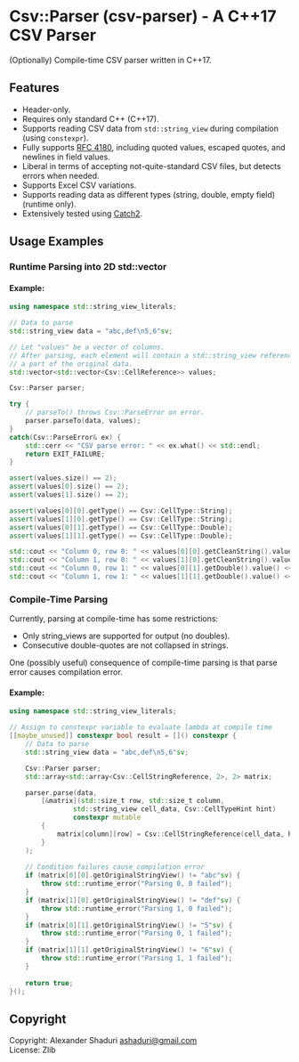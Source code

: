# Csv::Parser (csv-parser) - A C++17 CSV Parser
(Optionally) Compile-time CSV parser written in C++17.

## Features
- Header-only.
- Requires only standard C++ (C++17).
- Supports reading CSV data from `std::string_view` during compilation (using `constexpr`).
- Fully supports [RFC 4180](https://www.ietf.org/rfc/rfc4180.txt), including quoted values, escaped quotes, and newlines in field values.
- Liberal in terms of accepting not-quite-standard CSV files, but detects errors when needed.
- Supports Excel CSV variations.
- Supports reading data as different types (string, double, empty field) (runtime only).
- Extensively tested using [Catch2](https://github.com/catchorg/Catch2).

## Usage Examples

### Runtime Parsing into 2D std::vector

#### Example:

``` C++
using namespace std::string_view_literals;

// Data to parse
std::string_view data = "abc,def\n5,6"sv;

// Let "values" be a vector of columns.
// After parsing, each element will contain a std::string_view referencing
// a part of the original data.
std::vector<std::vector<Csv::CellReference>> values;

Csv::Parser parser;

try {
    // parseTo() throws Csv::ParseError on error.
    parser.parseTo(data, values);
}
catch(Csv::ParseError& ex) {
    std::cerr << "CSV parse error: " << ex.what() << std::endl;
    return EXIT_FAILURE;
}

assert(values.size() == 2);
assert(values[0].size() == 2);
assert(values[1].size() == 2);

assert(values[0][0].getType() == Csv::CellType::String);
assert(values[1][0].getType() == Csv::CellType::String);
assert(values[0][1].getType() == Csv::CellType::Double);
assert(values[1][1].getType() == Csv::CellType::Double);

std::cout << "Column 0, row 0: " << values[0][0].getCleanString().value() << std::endl;  // abc
std::cout << "Column 1, row 0: " << values[1][0].getCleanString().value() << std::endl;  // def
std::cout << "Column 0, row 1: " << values[0][1].getDouble().value() << std::endl;  // 5
std::cout << "Column 1, row 1: " << values[1][1].getDouble().value() << std::endl;  // 6
```

### Compile-Time Parsing

Currently, parsing at compile-time has some restrictions:
- Only string_views are supported for output (no doubles).
- Consecutive double-quotes are not collapsed in strings.

One (possibly useful) consequence of compile-time parsing is that parse error causes compilation error. 

#### Example:
``` C++
using namespace std::string_view_literals;

// Assign to constexpr variable to evaluate lambda at compile time
[[maybe_unused]] constexpr bool result = []() constexpr {
    // Data to parse
    std::string_view data = "abc,def\n5,6"sv;

    Csv::Parser parser;
    std::array<std::array<Csv::CellStringReference, 2>, 2> matrix;

    parser.parse(data,
        [&matrix](std::size_t row, std::size_t column,
                std::string_view cell_data, Csv::CellTypeHint hint)
                constexpr mutable
        {
            matrix[column][row] = Csv::CellStringReference(cell_data, hint);
        }
    );
    
    // Condition failures cause compilation error
    if (matrix[0][0].getOriginalStringView() != "abc"sv) {
        throw std::runtime_error("Parsing 0, 0 failed");
    }
    if (matrix[1][0].getOriginalStringView() != "def"sv) {
        throw std::runtime_error("Parsing 1, 0 failed");
    }
    if (matrix[0][1].getOriginalStringView() != "5"sv) {
        throw std::runtime_error("Parsing 0, 1 failed");
    }
    if (matrix[1][1].getOriginalStringView() != "6"sv) {
        throw std::runtime_error("Parsing 1, 1 failed");
    }
    
    return true;
}();
```


## Copyright

Copyright: Alexander Shaduri <ashaduri@gmail.com>   
License: Zlib
